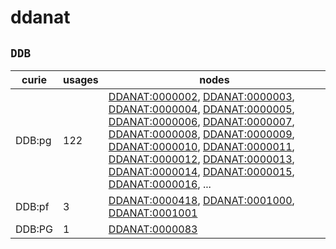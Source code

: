 # ddanat

## `DDB`

| curie   |   usages | nodes                                                                                                                                                                                                                                                                                                                                                                                                                                                                                                                                                                                                                                                                                                                                                                                                                                                                                      |
|---------|----------|--------------------------------------------------------------------------------------------------------------------------------------------------------------------------------------------------------------------------------------------------------------------------------------------------------------------------------------------------------------------------------------------------------------------------------------------------------------------------------------------------------------------------------------------------------------------------------------------------------------------------------------------------------------------------------------------------------------------------------------------------------------------------------------------------------------------------------------------------------------------------------------------|
| DDB:pg  |      122 | [DDANAT:0000002](https://bioregistry.io/DDANAT:0000002), [DDANAT:0000003](https://bioregistry.io/DDANAT:0000003), [DDANAT:0000004](https://bioregistry.io/DDANAT:0000004), [DDANAT:0000005](https://bioregistry.io/DDANAT:0000005), [DDANAT:0000006](https://bioregistry.io/DDANAT:0000006), [DDANAT:0000007](https://bioregistry.io/DDANAT:0000007), [DDANAT:0000008](https://bioregistry.io/DDANAT:0000008), [DDANAT:0000009](https://bioregistry.io/DDANAT:0000009), [DDANAT:0000010](https://bioregistry.io/DDANAT:0000010), [DDANAT:0000011](https://bioregistry.io/DDANAT:0000011), [DDANAT:0000012](https://bioregistry.io/DDANAT:0000012), [DDANAT:0000013](https://bioregistry.io/DDANAT:0000013), [DDANAT:0000014](https://bioregistry.io/DDANAT:0000014), [DDANAT:0000015](https://bioregistry.io/DDANAT:0000015), [DDANAT:0000016](https://bioregistry.io/DDANAT:0000016), ... |
| DDB:pf  |        3 | [DDANAT:0000418](https://bioregistry.io/DDANAT:0000418), [DDANAT:0001000](https://bioregistry.io/DDANAT:0001000), [DDANAT:0001001](https://bioregistry.io/DDANAT:0001001)                                                                                                                                                                                                                                                                                                                                                                                                                                                                                                                                                                                                                                                                                                                  |
| DDB:PG  |        1 | [DDANAT:0000083](https://bioregistry.io/DDANAT:0000083)                                                                                                                                                                                                                                                                                                                                                                                                                                                                                                                                                                                                                                                                                                                                                                                                                                    |

